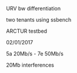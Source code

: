 URV bw differentiation

two tenants using ssbench

ARCTUR testbed

02/01/2017

5a 20Mb/s - 7e 50Mb/s

20Mb interferences
